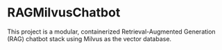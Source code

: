# RAGMilvusChatbot
This project is a modular, containerized Retrieval-Augmented Generation (RAG) chatbot stack using Milvus as the vector database.
